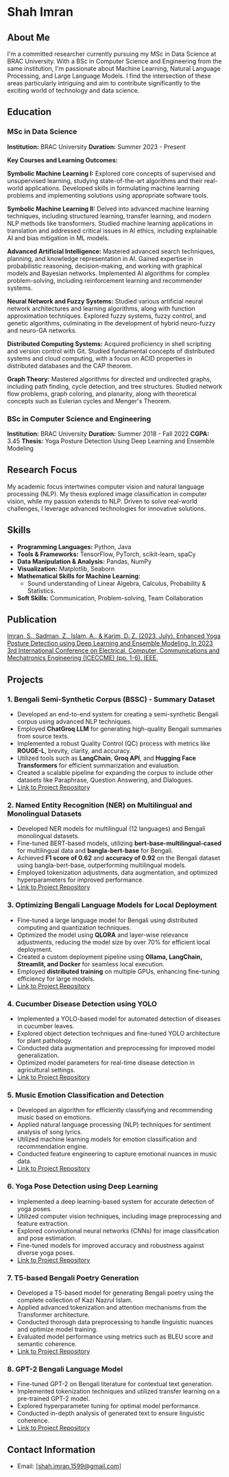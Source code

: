 # Shah Imran

## About Me
I'm a committed researcher currently pursuing my MSc in Data Science at BRAC University. With a BSc in Computer Science and Engineering from the same institution, I'm passionate about Machine Learning, Natural Language Processing, and Large Language Models. I find the intersection of these areas particularly intriguing and aim to contribute significantly to the exciting world of technology and data science.

## Education

### MSc in Data Science
**Institution:** BRAC University
**Duration:** Summer 2023 - Present

**Key Courses and Learning Outcomes:**

**Symbolic Machine Learning I:** Explored core concepts of supervised and unsupervised learning, studying state-of-the-art algorithms and their real-world applications. Developed skills in formulating machine learning problems and implementing solutions using appropriate software tools.

**Symbolic Machine Learning II:** Delved into advanced machine learning techniques, including structured learning, transfer learning, and modern NLP methods like transformers. Studied machine learning applications in translation and addressed critical issues in AI ethics, including explainable AI and bias mitigation in ML models.

**Advanced Artificial Intelligence:** Mastered advanced search techniques, planning, and knowledge representation in AI. Gained expertise in probabilistic reasoning, decision-making, and working with graphical models and Bayesian networks. Implemented AI algorithms for complex problem-solving, including reinforcement learning and recommender systems.

**Neural Network and Fuzzy Systems:** Studied various artificial neural network architectures and learning algorithms, along with function approximation techniques. Explored fuzzy systems, fuzzy control, and genetic algorithms, culminating in the development of hybrid neuro-fuzzy and neuro-GA networks.

**Distributed Computing Systems:** Acquired proficiency in shell scripting and version control with Git. Studied fundamental concepts of distributed systems and cloud computing, with a focus on ACID properties in distributed databases and the CAP theorem.

**Graph Theory:** Mastered algorithms for directed and undirected graphs, including path finding, cycle detection, and tree structures. Studied network flow problems, graph coloring, and planarity, along with theoretical concepts such as Eulerian cycles and Menger's Theorem.

### BSc in Computer Science and Engineering
**Institution:** BRAC University
**Duration:** Summer 2018 - Fall 2022
**CGPA:** 3.45
**Thesis:** Yoga Posture Detection Using Deep Learning and Ensemble Modeling

## Research Focus
My academic focus intertwines computer vision and natural language processing (NLP). My thesis explored image classification in computer vision, while my passion extends to NLP. Driven to solve real-world challenges, I leverage advanced technologies for innovative solutions.

## Skills
- **Programming Languages:** Python, Java
- **Tools & Frameworks:** TensorFlow, PyTorch, scikit-learn, spaCy
- **Data Manipulation & Analysis:** Pandas, NumPy
- **Visualization:** Matplotlib, Seaborn
- **Mathematical Skills for Machine Learning:**
  - Sound understanding of Linear Algebra, Calculus, Probability & Statistics.
- **Soft Skills:** Communication, Problem-solving, Team Collaboration

## Publication
[Imran, S., Sadman, Z., Islam, A., & Karim, D. Z. (2023, July). Enhanced Yoga Posture Detection using Deep Learning and Ensemble Modeling. In 2023 3rd International Conference on Electrical, Computer, Communications and Mechatronics Engineering (ICECCME) (pp. 1-6). IEEE.](https://doi.org/10.1109/ICECCME57830.2023.10252764)

## Projects

### 1. Bengali Semi-Synthetic Corpus (BSSC) - Summary Dataset
- Developed an end-to-end system for creating a semi-synthetic Bengali corpus using advanced NLP techniques.
- Employed **ChatGroq LLM** for generating high-quality Bengali summaries from source texts.
- Implemented a robust Quality Control (QC) process with metrics like **ROUGE-L**, brevity, clarity, and accuracy.
- Utilized tools such as **LangChain**, **Groq API**, and **Hugging Face Transformers** for efficient summarization and evaluation.
- Created a scalable pipeline for expanding the corpus to include other datasets like Paraphrase, Question Answering, and Dialogues.
- [Link to Project Repository](#)

### 2. Named Entity Recognition (NER) on Multilingual and Monolingual Datasets
- Developed NER models for multilingual (12 languages) and Bengali monolingual datasets.
- Fine-tuned BERT-based models, utilizing **bert-base-multilingual-cased** for multilingual data and **bangla-bert-base** for Bengali.
- Achieved **F1 score of 0.62** and **accuracy of 0.92** on the Bengali dataset using bangla-bert-base, outperforming multilingual models.
- Employed tokenization adjustments, data augmentation, and optimized hyperparameters for improved performance.
- [Link to Project Repository](#)

### 3. Optimizing Bengali Language Models for Local Deployment
- Fine-tuned a large language model for Bengali using distributed computing and quantization techniques.
- Optimized the model using **QLORA** and layer-wise relevance adjustments, reducing the model size by over 70% for efficient local deployment.
- Created a custom deployment pipeline using **Ollama, LangChain, Streamlit, and Docker** for seamless local execution.
- Employed **distributed training** on multiple GPUs, enhancing fine-tuning efficiency for large models.
- [Link to Project Repository](#)

### 4. Cucumber Disease Detection using YOLO
- Implemented a YOLO-based model for automated detection of diseases in cucumber leaves.
- Explored object detection techniques and fine-tuned YOLO architecture for plant pathology.
- Conducted data augmentation and preprocessing for improved model generalization.
- Optimized model parameters for real-time disease detection in agricultural settings.
- [Link to Project Repository](https://github.com/Kyzu07/Cucumber-Disease-Detection)

### 5. Music Emotion Classification and Detection
- Developed an algorithm for efficiently classifying and recommending music based on emotions.
- Applied natural language processing (NLP) techniques for sentiment analysis of song lyrics.
- Utilized machine learning models for emotion classification and recommendation engine.
- Conducted feature engineering to capture emotional nuances in music data.
- [Link to Project Repository](https://github.com/Kyzu07/music_emotion_classification)

### 6. Yoga Pose Detection using Deep Learning
- Implemented a deep learning-based system for accurate detection of yoga poses.
- Utilized computer vision techniques, including image preprocessing and feature extraction.
- Explored convolutional neural networks (CNNs) for image classification and pose estimation.
- Fine-tuned models for improved accuracy and robustness against diverse yoga poses.
- [Link to Project Repository](https://github.com/Kyzu07/yoga_posture_detection)

### 7. T5-based Bengali Poetry Generation
- Developed a T5-based model for generating Bengali poetry using the complete collection of Kazi Nazrul Islam.
- Applied advanced tokenization and attention mechanisms from the Transformer architecture.
- Conducted thorough data preprocessing to handle linguistic nuances and optimize model training.
- Evaluated model performance using metrics such as BLEU score and semantic coherence.
- [Link to Project Repository](https://github.com/Kyzu07/bengali_poem_t5_custom)

### 8. GPT-2 Bengali Language Model
- Fine-tuned GPT-2 on Bengali literature for contextual text generation.
- Implemented tokenization techniques and utilized transfer learning on a pre-trained GPT-2 model.
- Explored hyperparameter tuning for optimal model performance.
- Conducted in-depth analysis of generated text to ensure linguistic coherence.
- [Link to Project Repository](https://github.com/Kyzu07/bengali_literature_gpt2_custom)

## Contact Information
- Email: [shah.imran.1599@gmail.com]
